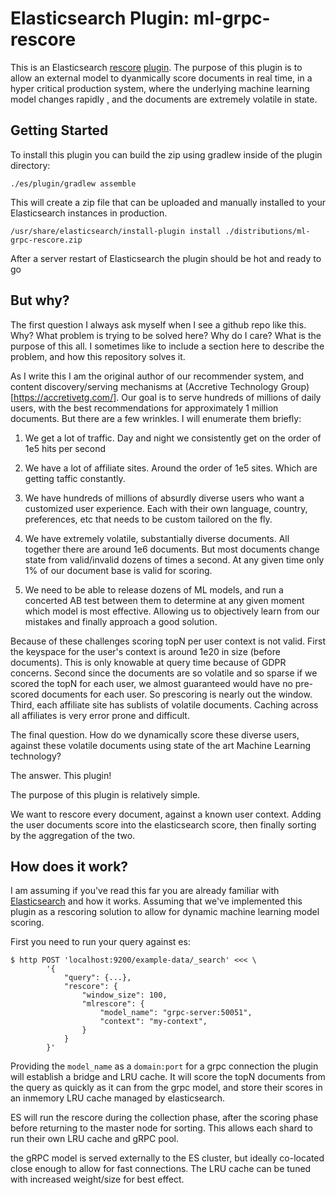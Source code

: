 # Elasticsearch Plugin: ml-grpc-rescore

This is an Elasticsearch [rescore](https://www.elastic.co/guide/en/elasticsearch/reference/7.9//filter-search-results.html#rescore) [plugin](https://www.elastic.co/guide/en/elasticsearch/reference/current/modules-plugins.html). The purpose of this plugin is to allow an external model to dyanmically score documents in real time, in a hyper critical production system, where the underlying machine learning model changes rapidly , and the documents are extremely volatile in state.

## Getting Started

To install this plugin you can build the zip using gradlew inside of the plugin directory:

```
./es/plugin/gradlew assemble
```

This will create a zip file that can be uploaded and manually installed to your
Elasticsearch instances in production.

```
/usr/share/elasticsearch/install-plugin install ./distributions/ml-grpc-rescore.zip
```

After a server restart of Elasticsearch the plugin should be hot and ready to go

## But why?

The first question I always ask myself when I see a github repo like this. Why? What
problem is trying to be solved here? Why do I care? What is the purpose of this all. I
sometimes like to include a section here to describe the problem, and how this
repository solves it.

As I write this I am the original author of our recommender system, and content
discovery/serving mechanisms at (Accretive Technology Group)[https://accretivetg.com/].
Our goal is to serve hundreds of millions of daily users, with the best recommendations
for approximately 1 million documents. But there are a few wrinkles. I will enumerate
them briefly:

1) We get a lot of traffic. Day and night we consistently get on the order of 1e5 hits
per second

2) We have a lot of affiliate sites. Around the order of 1e5 sites. Which are getting
taffic constantly.

3) We have hundreds of millions of absurdly diverse users who want a customized user experience. Each
with their own language, country, preferences, etc that needs to be custom tailored on
the fly.

4) We have extremely volatile, substantially diverse documents. All together there are around 1e6 documents. But most
documents change state from valid/invalid dozens of times a second. At any given time
only 1% of our document base is valid for scoring.

5) We need to be able to release dozens of ML models, and run a concerted AB test
between them to determine at any given moment which model is most effective. Allowing us
to objectively learn from our mistakes and finally approach a good solution.

Because of these challenges scoring topN per user context is not valid. First the
keyspace for the user's context is around 1e20 in size (before documents). This is only
knowable at query time because of GDPR concerns. Second since the documents are so
volatile and so sparse if we scored the topN for each user, we almost guaranteed would
have no pre-scored documents for each user. So prescoring is nearly out the window.
Third, each affiliate site has sublists of volatile documents. Caching across all
affiliates is very error prone and difficult.

The final question. How do we dynamically score these diverse users, against these
volatile documents using state of the art Machine Learning technology?

The answer. This plugin! 

The purpose of this plugin is relatively simple. 

We want to rescore every document, against a known user context. Adding the user
documents score into the elasticsearch score, then finally sorting by the aggregation of
the two. 

## How does it work?

I am assuming if you've read this far you are already familiar with
[Elasticsearch](https://www.elastic.co/guide/en/elasticsearch/reference/current/index.html)
and how it works. Assuming that we've implemented this plugin as a rescoring solution to
allow for dynamic machine learning model scoring.

First you need to run your query against es:

```
$ http POST 'localhost:9200/example-data/_search' <<< \
        '{
            "query": {...}, 
            "rescore": { 
                "window_size": 100, 
                "mlrescore": {
                    "model_name": "grpc-server:50051", 
                    "context": "my-context", 
                }
            }
        }'
```

Providing the `model_name` as a `domain:port` for a grpc connection the plugin will
establish a bridge and LRU cache. It will score the topN documents from the query as
quickly as it can from the grpc model, and store their scores in an inmemory LRU cache
managed by elasticsearch.

ES will run the rescore during the collection phase, after the scoring phase before
returning to the master node for sorting. This allows each shard to run their own LRU
cache and gRPC pool.

the gRPC model is served externally to the ES cluster, but ideally co-located close
enough to allow for fast connections. The LRU cache can be tuned with increased
weight/size for best effect.
